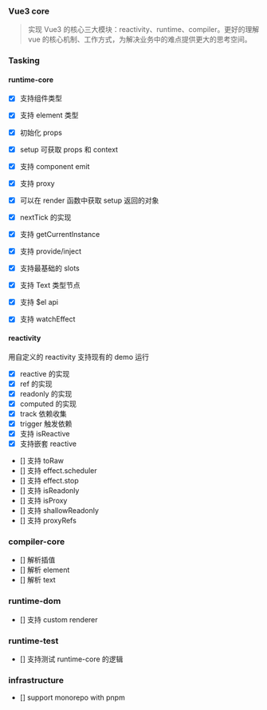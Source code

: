 ### Vue3 core

> 实现 Vue3 的核心三大模块：reactivity、runtime、compiler。更好的理解 vue 的核心机制、工作方式，为解决业务中的难点提供更大的思考空间。

### Tasking

#### runtime-core

- [x] 支持组件类型
- [x] 支持 element 类型
- [x] 初始化 props
- [x] setup 可获取 props 和 context
- [x] 支持 component emit
- [x] 支持 proxy
- [x] 可以在 render 函数中获取 setup 返回的对象
- [x] nextTick 的实现
- [x] 支持 getCurrentInstance
- [x] 支持 provide/inject
- [x] 支持最基础的 slots
- [x] 支持 Text 类型节点
- [x] 支持 $el api
- [x] 支持 watchEffect


#### reactivity

用自定义的 reactivity 支持现有的 demo 运行

- [x] reactive 的实现
- [x] ref 的实现
- [x] readonly 的实现
- [x] computed 的实现
- [x] track 依赖收集
- [x] trigger 触发依赖
- [x] 支持 isReactive
- [x] 支持嵌套 reactive
- [] 支持 toRaw
- [] 支持 effect.scheduler
- [] 支持 effect.stop
- [] 支持 isReadonly
- [] 支持 isProxy
- [] 支持 shallowReadonly
- [] 支持 proxyRefs

### compiler-core
- [] 解析插值
- [] 解析 element
- [] 解析 text

### runtime-dom
- [] 支持 custom renderer 

### runtime-test
- [] 支持测试 runtime-core 的逻辑

### infrastructure
- [] support monorepo with pnpm
